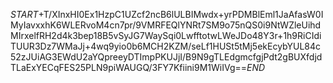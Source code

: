 $START$+T/XInxHI0Ex1HzpC1UZcf2ncB6lULBIMwdx+yrPDMBlEml1JaAfasW0IMyIavxxhK6WLERvoM4cn7pr/9VMRFEQlYNRt7SM9o75nQS0i9NtWZleUihdMIrxelfRH2d4k3bep18B5vSyJG7WaySqi0LwfftotwLWeJDo48Y3r+1h9RiCIdiTUUR3Dz7WMaJj+4wq9yio0b6MCH2KZM/seLf1HUSt5tMj5ekEcybYUL84c52zJUiAG3EWdU2aYQpreeyDTImpPKUJjI/B9N9gTLEdgmcfgjPdt2gBUXfdjdTLaExYECqFES25PLN9piWAUGQ/3FY7Kfiini9M1WiIVg==$END$